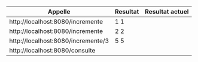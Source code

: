 | Appelle | Resultat | Resultat actuel |
|------|------|-----|
|http://localhost:8080/incremente| 1 1 |
| http://localhost:8080/incremente | 2 2 |
| http://localhost:8080/incremente/3 | 5 5 |
| http://localhost:8080/consulte |
